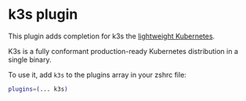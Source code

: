 # k3s plugin

This plugin adds completion for k3s the [lightweight Kubernetes](https://k3s.io/).

K3s is a fully conformant production-ready Kubernetes distribution in a single binary.

To use it, add `k3s` to the plugins array in your zshrc file:

```zsh
plugins=(... k3s)
```
